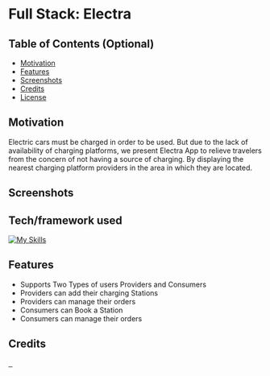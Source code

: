# Full Stack: Electra

## Table of Contents (Optional)

- [Motivation](#Motivation)
- [Features](#Features)
- [Screenshots](#Screenshots)
- [Credits](#credits)
- [License](#license)

## Motivation

Electric cars must be charged in order to be used. But due to the lack of availability of charging platforms, we present Electra App to relieve travelers from the concern of not having a source of charging. By displaying the nearest charging platform providers in the area in which they are located.

## Screenshots



## Tech/framework used

[![My Skills](https://skillicons.dev/icons?i=dart,flutter,figma,postman,supabase,vscode,github&theme=dark)](https://skillicons.dev)

## Features

- Supports Two Types of users Providers and Consumers
- Providers can add their charging Stations 
- Providers can manage their orders
- Consumers can Book a Station
- Consumers can manage their orders

## Credits

<a href="https://github.com/KhalidAli9">
  <img href="https://avatars.githubusercontent.com/u/132434196?v=4">
</a>
<a href="https://github.com/Khalidsaadhabash">
  <img href="https://avatars.githubusercontent.com/u/132256722?v=4">
</a>
<a href="https://github.com/herz1291">
  <img href="https://avatars.githubusercontent.com/u/104277320?v=4">
</a>

